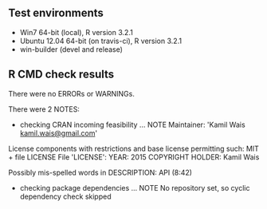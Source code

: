 ## Test environments
* Win7 64-bit (local), R version 3.2.1
* Ubuntu 12.04 64-bit (on travis-ci), R version 3.2.1
* win-builder (devel and release)

## R CMD check results
There were no ERRORs or WARNINGs. 

There were 2 NOTES:

* checking CRAN incoming feasibility ... NOTE
Maintainer: 'Kamil Wais <kamil.wais@gmail.com>'

License components with restrictions and base license permitting such:
  MIT + file LICENSE
File 'LICENSE':
  YEAR: 2015
  COPYRIGHT HOLDER: Kamil Wais

Possibly mis-spelled words in DESCRIPTION:
  API (8:42)
  
* checking package dependencies ... NOTE
  No repository set, so cyclic dependency check skipped  
  
